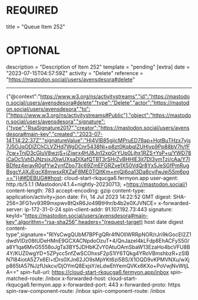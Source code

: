 
# REQUIRED
title = "Queue Item 252"
# OPTIONAL
description = "Description of Item 252"
template = "pending"
[extra]
date = "2023-07-15T04:57:59Z"
activity = "Delete"
reference = "https://mastodon.social/users/avensdesora#delete"

---
{"@context":"https://www.w3.org/ns/activitystreams","id":"https://mastodon.social/users/avensdesora#delete","type":"Delete","actor":"https://mastodon.social/users/avensdesora","to":["https://www.w3.org/ns/activitystreams#Public"],"object":"https://mastodon.social/users/avensdesora","signature":{"type":"RsaSignature2017","creator":"https://mastodon.social/users/avensdesora#main-key","created":"2023-07-14T14:22:37Z","signatureValue":"Hi4VlB85gijcMPruED78ap+HotBuTHzx7yjs7J5OJqODlZChCLVZHd7WgDCnr5438Ni+p8zt0KqbqlZUHIyp9Pp88bV7h/fF7cw+TnjD3cGluV8wzjS+jZjwrx4HJ8Jn12xpGrYUp0Ljhx1RZS+YsP+u/YWD78iCaOc1/xhDJNzsjxJ0iwUXsaDlXafQTBT3rSHrZvBHHlE3jt7DI3ymTzj/cAa/Y7IBDfez4eravR0gfYw2ynfZbo73c69ZmEFGRZve1X50VdQr8Yx5JeSGfPmRugBsgcYJjXJEgcX8mwsxRXZaF8ME0TQltKm+mjQi6oa13Da8cvifwJei5Sm6pg=="}}##DEBUG##host: cloud-start-rkqucga6.fermyon.app
user-agent: http.rb/5.1.1 (Mastodon/4.1.4+nightly-20230713; +https://mastodon.social/)
content-length: 783
accept-encoding: gzip
content-type: application/activity+json
date: Fri, 14 Jul 2023 14:22:52 GMT
digest: SHA-256=3FG1vv93R9mxpwv8tQxR6Jo49BtHhr/b4b2e0XJVNCE=
x-forwarded-server: ip-172-31-0-24
spin-client-addr: 91.107.192.73:443
signature: keyId="https://mastodon.social/users/avensdesora#main-key",algorithm="rsa-sha256",headers="(request-target) host date digest content-type",signature="RIYsCwgQUbM7BPFgQRr4fNOIlWRRpNOR/rJri9kGocEI2Z1dwdVIDz08tUDeHMnE9GCXACNpdoOzuT+4/QnJazeI4kLFdp8EhACFyS50/a8Y1qa6MvG5558oJgTa3BY5JDHbKZvY0AtuOAmSbaW13EzaHo4bcVFU8B4Y/KUZ0wgYD+5ZPycc5nfZwSCOhxsF2pS1lY6TQkg4YRoVBmshbzR+zSlBN7l84iotA5Z7x6El+tDrs0XJn62JO9sMpYKt6zi5BS/X1OQD9vKPMVNXu/wXjp865tA57NJzfUskcv/DjOYmQ8ExjsY/eLdwEhYemQVKx6KXo+PoVwjNvWtjLA=="
spin-full-url: https://cloud-start-rkqucga6.fermyon.app/inbox
spin-matched-route: /inbox
x-forwarded-host: cloud-start-rkqucga6.fermyon.app
x-forwarded-port: 443
x-forwarded-proto: https
spin-raw-component-route: /inbox
spin-component-route: /inbox

